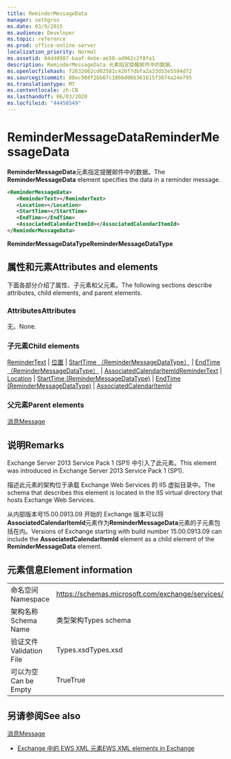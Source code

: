 ```yaml
---
title: ReminderMessageData
manager: sethgros
ms.date: 03/9/2015
ms.audience: Developer
ms.topic: reference
ms.prod: office-online-server
localization_priority: Normal
ms.assetid: 04dd4987-baaf-4ebe-ae58-ad962c2f8fa1
description: ReminderMessageData 元素指定提醒邮件中的数据。
ms.openlocfilehash: f2632062cd02581c426f7dbfa2a33d53e5594d72
ms.sourcegitcommit: 88ec988f2bb67c1866d06b361615f3674a24e795
ms.translationtype: MT
ms.contentlocale: zh-CN
ms.lasthandoff: 06/03/2020
ms.locfileid: "44458549"
---
```

# <a name="remindermessagedata"></a><span data-ttu-id="36372-103">ReminderMessageData</span><span class="sxs-lookup"><span data-stu-id="36372-103">ReminderMessageData</span></span>

<span data-ttu-id="36372-104">**ReminderMessageData**元素指定提醒邮件中的数据。</span><span class="sxs-lookup"><span data-stu-id="36372-104">The **ReminderMessageData** element specifies the data in a reminder message.</span></span> 
  
```XML
<ReminderMessageData>
   <ReminderText></ReminderText>
   <Location></Location>
   <StartTime></StartTime>
   <EndTime></EndTime>
   <AssociatedCalendarItemId></AssociatedCalendarItemId>
</ReminderMessageData>

```

 <span data-ttu-id="36372-105">**ReminderMessageDataType**</span><span class="sxs-lookup"><span data-stu-id="36372-105">**ReminderMessageDataType**</span></span>
## <a name="attributes-and-elements"></a><span data-ttu-id="36372-106">属性和元素</span><span class="sxs-lookup"><span data-stu-id="36372-106">Attributes and elements</span></span>

<span data-ttu-id="36372-107">下面各部分介绍了属性、子元素和父元素。</span><span class="sxs-lookup"><span data-stu-id="36372-107">The following sections describe attributes, child elements, and parent elements.</span></span>
  
### <a name="attributes"></a><span data-ttu-id="36372-108">Attributes</span><span class="sxs-lookup"><span data-stu-id="36372-108">Attributes</span></span>

<span data-ttu-id="36372-109">无。</span><span class="sxs-lookup"><span data-stu-id="36372-109">None.</span></span>
  
### <a name="child-elements"></a><span data-ttu-id="36372-110">子元素</span><span class="sxs-lookup"><span data-stu-id="36372-110">Child elements</span></span>

<span data-ttu-id="36372-111">[ReminderText](remindertext.md)  | [位置](location.md)  | [StartTime （ReminderMessageDataType）](starttime-remindermessagedatatype.md)  | [EndTime （ReminderMessageDataType）](endtime-remindermessagedatatype.md)  | [AssociatedCalendarItemId](associatedcalendaritemid.md)</span><span class="sxs-lookup"><span data-stu-id="36372-111">[ReminderText](remindertext.md) | [Location](location.md) | [StartTime (ReminderMessageDataType)](starttime-remindermessagedatatype.md) | [EndTime (ReminderMessageDataType)](endtime-remindermessagedatatype.md) | [AssociatedCalendarItemId](associatedcalendaritemid.md)</span></span>
  
### <a name="parent-elements"></a><span data-ttu-id="36372-112">父元素</span><span class="sxs-lookup"><span data-stu-id="36372-112">Parent elements</span></span>

[<span data-ttu-id="36372-113">消息</span><span class="sxs-lookup"><span data-stu-id="36372-113">Message</span></span>](message-ex15websvcsotherref.md)
  
## <a name="remarks"></a><span data-ttu-id="36372-114">说明</span><span class="sxs-lookup"><span data-stu-id="36372-114">Remarks</span></span>

<span data-ttu-id="36372-115">Exchange Server 2013 Service Pack 1 (SP1) 中引入了此元素。</span><span class="sxs-lookup"><span data-stu-id="36372-115">This element was introduced in Exchange Server 2013 Service Pack 1 (SP1).</span></span>
  
<span data-ttu-id="36372-116">描述此元素的架构位于承载 Exchange Web Services 的 IIS 虚拟目录中。</span><span class="sxs-lookup"><span data-stu-id="36372-116">The schema that describes this element is located in the IIS virtual directory that hosts Exchange Web Services.</span></span>
  
<span data-ttu-id="36372-117">从内部版本号15.00.0913.09 开始的 Exchange 版本可以将**AssociatedCalendarItemId**元素作为**ReminderMessageData**元素的子元素包括在内。</span><span class="sxs-lookup"><span data-stu-id="36372-117">Versions of Exchange starting with build number 15.00.0913.09 can include the **AssociatedCalendarItemId** element as a child element of the **ReminderMessageData** element.</span></span> 
  
## <a name="element-information"></a><span data-ttu-id="36372-118">元素信息</span><span class="sxs-lookup"><span data-stu-id="36372-118">Element information</span></span>

|||
|:-----|:-----|
|<span data-ttu-id="36372-119">命名空间</span><span class="sxs-lookup"><span data-stu-id="36372-119">Namespace</span></span>  <br/> |https://schemas.microsoft.com/exchange/services/2006/types  <br/> |
|<span data-ttu-id="36372-120">架构名称</span><span class="sxs-lookup"><span data-stu-id="36372-120">Schema Name</span></span>  <br/> |<span data-ttu-id="36372-121">类型架构</span><span class="sxs-lookup"><span data-stu-id="36372-121">Types schema</span></span>  <br/> |
|<span data-ttu-id="36372-122">验证文件</span><span class="sxs-lookup"><span data-stu-id="36372-122">Validation File</span></span>  <br/> |<span data-ttu-id="36372-123">Types.xsd</span><span class="sxs-lookup"><span data-stu-id="36372-123">Types.xsd</span></span>  <br/> |
|<span data-ttu-id="36372-124">可以为空</span><span class="sxs-lookup"><span data-stu-id="36372-124">Can be Empty</span></span>  <br/> |<span data-ttu-id="36372-125">True</span><span class="sxs-lookup"><span data-stu-id="36372-125">True</span></span>  <br/> |
   
## <a name="see-also"></a><span data-ttu-id="36372-126">另请参阅</span><span class="sxs-lookup"><span data-stu-id="36372-126">See also</span></span>



[<span data-ttu-id="36372-127">消息</span><span class="sxs-lookup"><span data-stu-id="36372-127">Message</span></span>](message-ex15websvcsotherref.md)


- [<span data-ttu-id="36372-128">Exchange 中的 EWS XML 元素</span><span class="sxs-lookup"><span data-stu-id="36372-128">EWS XML elements in Exchange</span></span>](ews-xml-elements-in-exchange.md)

